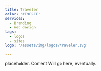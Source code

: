 ```yaml
---
title: Traveler
color: '#F9FCFF'
services: 
  - Branding
  - Web design
tags: 
  - logos
  - sites
logo: '/assets/img/logos/traveler.svg'

---
```


placeholder. Content Will go here, eventually.
